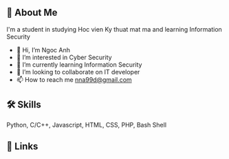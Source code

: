 ## 🚀 About Me
I'm a student in studying Hoc vien Ky thuat mat ma and learning Information Security

- 👋 Hi, I’m Ngoc Anh
- 👀 I’m interested in Cyber Security
- 🌱 I’m currently learning Information Security
- 💞️ I’m looking to collaborate on IT developer
- 📫 How to reach me nna99d@gmail.com

<!---
nna99d/nna99d is a ✨ special ✨ repository because its `README.md` (this file) appears on your GitHub profile.
You can click the Preview link to take a look at your changes.
--->

## 🛠 Skills
Python, C/C++, Javascript, HTML, CSS, PHP, Bash Shell

## 🔗 Links

